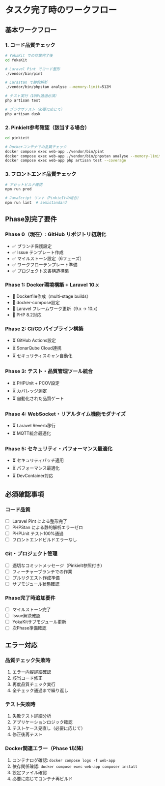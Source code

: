 # タスク完了時のワークフロー

## 基本ワークフロー

### 1. コード品質チェック
```bash
# YokaKit での作業完了後
cd YokaKit

# Laravel Pint でコード整形
./vendor/bin/pint

# Larastan で静的解析
./vendor/bin/phpstan analyse --memory-limit=512M

# テスト実行（100%通過必須）
php artisan test

# ブラウザテスト（必要に応じて）
php artisan dusk
```

### 2. PinkieIt参考確認（該当する場合）
```bash
cd pinkieit

# Dockerコンテナでの品質チェック
docker compose exec web-app ./vendor/bin/pint
docker compose exec web-app ./vendor/bin/phpstan analyse --memory-limit=512M
docker compose exec web-app php artisan test --coverage
```

### 3. フロントエンド品質チェック
```bash
# アセットビルド確認
npm run prod

# JavaScript リント（PinkieItの場合）
npm run lint  # semistandard
```

## Phase別完了要件

### Phase 0（現在）: GitHub リポジトリ初期化
- ✅ ブランチ保護設定
- ✅ Issue テンプレート作成
- ✅ マイルストーン設定（6フェーズ）
- ✅ ワークフローテンプレート準備
- ✅ プロジェクト文書構造構築

### Phase 1: Docker環境構築 + Laravel 10.x
- 🔄 Dockerfile作成（multi-stage builds）
- 🔄 docker-compose設定
- 🔄 Laravel フレームワーク更新（9.x → 10.x）
- 🔄 PHP 8.2対応

### Phase 2: CI/CD パイプライン構築
- ⏳ GitHub Actions設定
- ⏳ SonarQube Cloud連携
- ⏳ セキュリティスキャン自動化

### Phase 3: テスト・品質管理ツール統合
- ⏳ PHPUnit + PCOV設定
- ⏳ カバレッジ測定
- ⏳ 自動化された品質ゲート

### Phase 4: WebSocket・リアルタイム機能モダナイズ
- ⏳ Laravel Reverb移行
- ⏳ MQTT統合最適化

### Phase 5: セキュリティ・パフォーマンス最適化
- ⏳ セキュリティパッチ適用
- ⏳ パフォーマンス最適化
- ⏳ DevContainer対応

## 必須確認事項

### コード品質
- [ ] Laravel Pint による整形完了
- [ ] PHPStan による静的解析エラーゼロ
- [ ] PHPUnit テスト100%通過
- [ ] フロントエンドビルドエラーなし

### Git・プロジェクト管理
- [ ] 適切なコミットメッセージ（PinkieIt参照付き）
- [ ] フィーチャーブランチでの作業
- [ ] プルリクエスト作成準備
- [ ] サブモジュール状態確認

### Phase完了時追加要件
- [ ] マイルストーン完了
- [ ] Issue解決確認
- [ ] YokaKitサブモジュール更新
- [ ] 次Phase準備確認

## エラー対応

### 品質チェック失敗時
1. エラー内容詳細確認
2. 該当コード修正
3. 再度品質チェック実行
4. 全チェック通過まで繰り返し

### テスト失敗時
1. 失敗テスト詳細分析
2. アプリケーションロジック確認
3. テストケース見直し（必要に応じて）
4. 修正後再テスト

### Docker関連エラー（Phase 1以降）
1. コンテナログ確認: `docker compose logs -f web-app`
2. 依存関係確認: `docker compose exec web-app composer install`
3. 設定ファイル確認
4. 必要に応じてコンテナ再ビルド